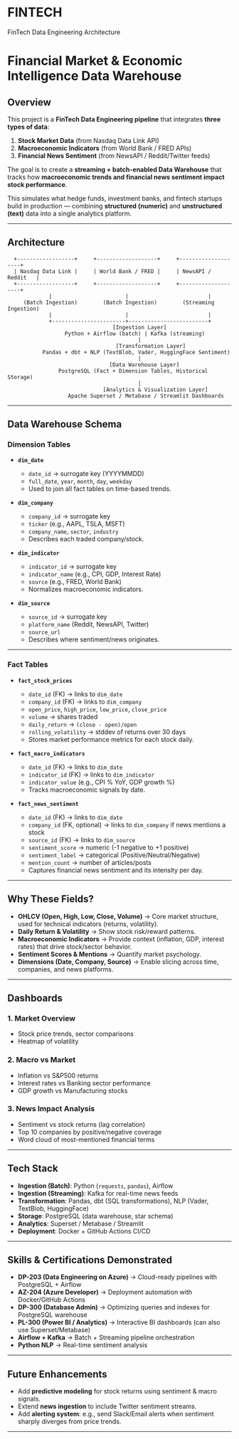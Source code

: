 # FINTECH
FinTech Data Engineering Architecture
# Financial Market & Economic Intelligence Data Warehouse  

##  Overview  
This project is a **FinTech Data Engineering pipeline** that integrates **three types of data**:  

1. **Stock Market Data** (from Nasdaq Data Link API)  
2. **Macroeconomic Indicators** (from World Bank / FRED APIs)  
3. **Financial News Sentiment** (from NewsAPI / Reddit/Twitter feeds)  

The goal is to create a **streaming + batch-enabled Data Warehouse** that tracks how **macroeconomic trends and financial news sentiment impact stock performance**.  

This simulates what hedge funds, investment banks, and fintech startups build in production — combining **structured (numeric)** and **unstructured (text)** data into a single analytics platform.  

---

## Architecture  

      +------------------+     +-------------------+     +--------------------+
      | Nasdaq Data Link |     | World Bank / FRED |     | NewsAPI / Reddit   |
      +------------------+     +-------------------+     +--------------------+
                 |                       |                         |
         (Batch Ingestion)        (Batch Ingestion)        (Streaming Ingestion)
                 |                       |                         |
                 +-----------------------+-------------------------+
                                     [Ingestion Layer]
                      Python + Airflow (batch) | Kafka (streaming)
                                             |
                                      [Transformation Layer]
               Pandas + dbt + NLP (TextBlob, Vader, HuggingFace Sentiment)
                                             |
                                    [Data Warehouse Layer]
                    PostgreSQL (Fact + Dimension Tables, Historical Storage)
                                             |
                                  [Analytics & Visualization Layer]
                       Apache Superset / Metabase / Streamlit Dashboards


---

##  Data Warehouse Schema  

###  Dimension Tables  

- **`dim_date`**  
  - `date_id` → surrogate key (YYYYMMDD)  
  - `full_date`, `year`, `month`, `day`, `weekday`  
  - Used to join all fact tables on time-based trends.  

- **`dim_company`**  
  - `company_id` → surrogate key  
  - `ticker` (e.g., AAPL, TSLA, MSFT)  
  - `company_name`, `sector`, `industry`  
  -  Describes each traded company/stock.  

- **`dim_indicator`**  
  - `indicator_id` → surrogate key  
  - `indicator_name` (e.g., CPI, GDP, Interest Rate)  
  - `source` (e.g., FRED, World Bank)  
  -  Normalizes macroeconomic indicators.  

- **`dim_source`**  
  - `source_id` → surrogate key  
  - `platform_name` (Reddit, NewsAPI, Twitter)  
  - `source_url`  
  -  Describes where sentiment/news originates.  

---

###  Fact Tables  

- **`fact_stock_prices`**  
  - `date_id` (FK) → links to `dim_date`  
  - `company_id` (FK) → links to `dim_company`  
  - `open_price`, `high_price`, `low_price`, `close_price`  
  - `volume` → shares traded  
  - `daily_return` → `(close - open)/open`  
  - `rolling_volatility` → stddev of returns over 30 days  
  -  Stores market performance metrics for each stock daily.  

- **`fact_macro_indicators`**  
  - `date_id` (FK) → links to `dim_date`  
  - `indicator_id` (FK) → links to `dim_indicator`  
  - `indicator_value` (e.g., CPI % YoY, GDP growth %)  
  -  Tracks macroeconomic signals by date.  

- **`fact_news_sentiment`**  
  - `date_id` (FK) → links to `dim_date`  
  - `company_id` (FK, optional) → links to `dim_company` if news mentions a stock  
  - `source_id` (FK) → links to `dim_source`  
  - `sentiment_score` → numeric (-1 negative to +1 positive)  
  - `sentiment_label` → categorical (Positive/Neutral/Negative)  
  - `mention_count` → number of articles/posts  
  -  Captures financial news sentiment and its intensity per day.  

---

##  Why These Fields?  

- **OHLCV (Open, High, Low, Close, Volume)** → Core market structure, used for technical indicators (returns, volatility).  
- **Daily Return & Volatility** → Show stock risk/reward patterns.  
- **Macroeconomic Indicators** → Provide context (inflation, GDP, interest rates) that drive stock/sector behavior.  
- **Sentiment Scores & Mentions** → Quantify market psychology.  
- **Dimensions (Date, Company, Source)** → Enable slicing across time, companies, and news platforms.  

---

##  Dashboards  

### 1. **Market Overview**  
- Stock price trends, sector comparisons  
- Heatmap of volatility  

### 2. **Macro vs Market**  
- Inflation vs S&P500 returns  
- Interest rates vs Banking sector performance  
- GDP growth vs Manufacturing stocks  

### 3. **News Impact Analysis**  
- Sentiment vs stock returns (lag correlation)  
- Top 10 companies by positive/negative coverage  
- Word cloud of most-mentioned financial terms  

---

##  Tech Stack  

- **Ingestion (Batch)**: Python (`requests`, `pandas`), Airflow  
- **Ingestion (Streaming)**: Kafka for real-time news feeds  
- **Transformation**: Pandas, dbt (SQL transformations), NLP (Vader, TextBlob, HuggingFace)  
- **Storage**: PostgreSQL (data warehouse, star schema)  
- **Analytics**: Superset / Metabase / Streamlit  
- **Deployment**: Docker + GitHub Actions CI/CD  

---

##  Skills & Certifications Demonstrated  

- **DP-203 (Data Engineering on Azure)** → Cloud-ready pipelines with PostgreSQL + Airflow  
- **AZ-204 (Azure Developer)** → Deployment automation with Docker/GitHub Actions  
- **DP-300 (Database Admin)** → Optimizing queries and indexes for PostgreSQL warehouse  
- **PL-300 (Power BI / Analytics)** → Interactive BI dashboards (can also use Superset/Metabase)  
- **Airflow + Kafka** → Batch + Streaming pipeline orchestration  
- **Python NLP** → Real-time sentiment analysis  

---

##  Future Enhancements  

- Add **predictive modeling** for stock returns using sentiment & macro signals.  
- Extend **news ingestion** to include Twitter sentiment streams.  
- Add **alerting system**: e.g., send Slack/Email alerts when sentiment sharply diverges from price trends.  

---


